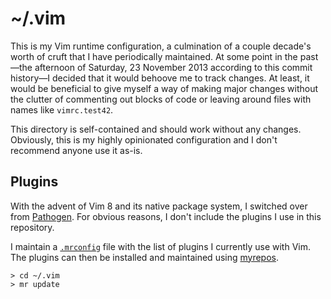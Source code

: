 # ~/.vim

This is my Vim runtime configuration, a culmination of a couple decade's worth of cruft that I have periodically
maintained. At some point in the past—the afternoon of Saturday, 23 November 2013 according to this commit history—I
decided that it would behoove me to track changes. At least, it would be beneficial to give myself a way of making major
changes without the clutter of commenting out blocks of code or leaving around files with names like `vimrc.test42`.

This directory is self-contained and should work without any changes. Obviously, this is my highly opinionated
configuration and I don't recommend anyone use it as-is.

## Plugins

With the advent of Vim 8 and its native package system, I switched over from
[Pathogen](https://github.com/tpope/vim-pathogen). For obvious reasons, I don't include the plugins I use in this
repository.

I maintain a [`.mrconfig`](.mrconfig) file with the list of plugins I currently use with Vim. The plugins can then be
installed and maintained using [myrepos](https://myrepos.branchable.com/).

```
> cd ~/.vim
> mr update
```
